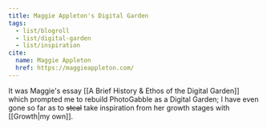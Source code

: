 ```yaml
---
title: Maggie Appleton's Digital Garden
tags:
  - list/blogroll
  - list/digital-garden
  - list/inspiration
cite:
  name: Maggie Appleton
  href: https://maggieappleton.com/
---
```


It was Maggie's essay [[A Brief History & Ethos of the Digital Garden]] which prompted me to rebuild PhotoGabble as a Digital Garden; I have even gone so far as to ~~steal~~ take inspiration from her growth stages with [[Growth|my own]].
